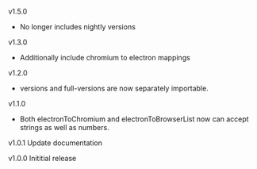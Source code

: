 v1.5.0
  * No longer includes nightly versions

v1.3.0
  * Additionally include chromium to electron mappings

v1.2.0
  * versions and full-versions are now separately importable.

v1.1.0
  * Both electronToChromium and electronToBrowserList now can accept strings as well as numbers.

v1.0.1
  Update documentation

v1.0.0
  Inititial release
